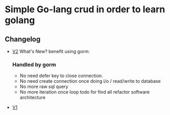 # Simple Go-lang crud in order to learn golang
## Changelog
- [V2](https://codewithmukesh.com/blog/implementing-crud-in-golang-rest-api/)
What's New?
benefit using gorm:
  ### Handled by gorm
  - No need defer key to close connection.
  - No need create connection once doing i/o / read/write to database
  - No more raw sql query
  - No more iteration once loop todo for find all 
refactor software architecture

- [V1](https://afrizalmy.com/membuat-crud-golang-rest-api-dengan-postgresql)
